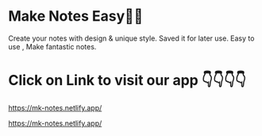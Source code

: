 # Make Notes Easy📝📝
Create your notes with design & unique style. Saved it for later use.
Easy to use , Make fantastic notes.

# Click on Link to visit our app 👇👇👇👇
https://mk-notes.netlify.app/

https://mk-notes.netlify.app/